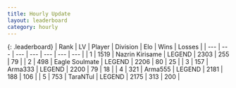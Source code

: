 ```yaml
---
title: Hourly Update
layout: leaderboard
category: hourly
---
```


{: .leaderboard}
| Rank | LV | Player | Division | Elo | Wins | Losses |
| --- | --- | --- | --- | --- | --- | --- |
| <span data-change="0">1</span> | 1519 | <span title="ID: 315148">Nazrin Kirisame</span> | LEGEND | <span data-change="0">2303</span> | <span data-change="0">255</span> | <span data-change="0">79</span> |
| <span data-change="0">2</span> | 498 | <span title="ID: 512212">Eagle Soulmate</span> | LEGEND | <span data-change="0">2206</span> | <span data-change="0">80</span> | <span data-change="0">25</span> |
| <span data-change="0">3</span> | 157 | <span title="ID: 402844">Arma333</span> | LEGEND | <span data-change="0">2200</span> | <span data-change="0">79</span> | <span data-change="0">18</span> |
| <span data-change="0">4</span> | 321 | <span title="ID: 1623">Arma555</span> | LEGEND | <span data-change="0">2181</span> | <span data-change="0">188</span> | <span data-change="0">106</span> |
| <span data-change="0">5</span> | 753 | <span title="ID: 285323">TaraNTul</span> | LEGEND | <span data-change="0">2175</span> | <span data-change="0">313</span> | <span data-change="0">200</span> |
